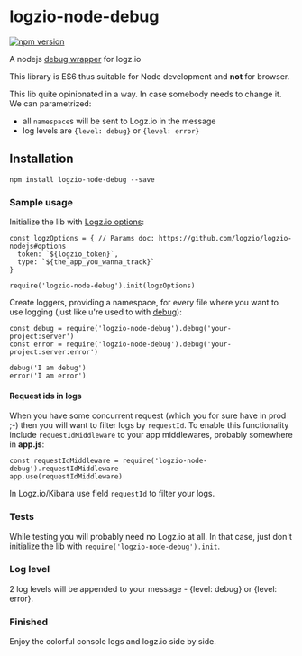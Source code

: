 # logzio-node-debug
[![npm version](https://badge.fury.io/js/logzio-node-debug.svg)](https://badge.fury.io/js/logzio-node-debug)

A nodejs [debug wrapper](https://github.com/visionmedia/debug) for logz.io

This library is ES6 thus suitable for Node development and **not** for browser.

This lib quite opinionated in a way. In case somebody needs to change it. We can parametrized:
- all `namespace`s will be sent to Logz.io in the message
- log levels are `{level: debug}` or `{level: error}`

## Installation

```
npm install logzio-node-debug --save
``` 

### Sample usage

Initialize the lib with [Logz.io options](https://github.com/logzio/logzio-nodejs#options):

```
const logzOptions = { // Params doc: https://github.com/logzio/logzio-nodejs#options
  token: `${logzio_token}`, 
  type: `${the_app_you_wanna_track}`     
}

require('logzio-node-debug').init(logzOptions)
```

Create loggers, providing a namespace, for every file where you want to use logging (just like u're used to with [debug](https://github.com/visionmedia/debug)): 

```
const debug = require('logzio-node-debug').debug('your-project:server')
const error = require('logzio-node-debug').debug('your-project:server:error')

debug('I am debug')
error('I am error')
```

#### Request ids in logs
When you have some concurrent request (which you for sure have in prod ;-) then you will want to filter logs by `requestId`.
To enable this functionality include `requestIdMiddleware` to your app middlewares, probably somewhere in **app.js**:
```
const requestIdMiddleware = require('logzio-node-debug').requestIdMiddleware
app.use(requestIdMiddleware)
```

In Logz.io/Kibana use field `requestId` to filter your logs. 

### Tests

While testing you will probably need no Logz.io at all. In that case, just don't initialize the lib with 
`require('logzio-node-debug').init`.

### Log level

2 log levels will be appended to your message - {level: debug} or {level: error}.

### Finished

Enjoy the colorful console logs and logz.io side by side. 
